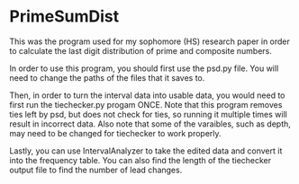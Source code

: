 # PrimeSumDist
This was the program used for my sophomore (HS) research paper in order to calculate the last digit distribution of prime and composite numbers. 

In order to use this program, you should first use the psd.py file. You will need to change the paths of the files that it saves to.

Then, in order to turn the interval data into usable data, you would need to first run the tiechecker.py progam ONCE. Note that this program removes ties left by psd, but does not check for ties, so running it multiple times will result in incorrect data. Also note that some of the varaibles, such as depth, may need to be changed for tiechecker to work properly.

Lastly, you can use IntervalAnalyzer to take the edited data and convert it into the frequency table. You can also find the length of the tiechecker output file to find the number of lead changes.
